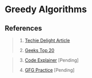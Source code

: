 # Greedy Algorithms

## References

> 1. [Techie Delight Article](https://medium.com/techie-delight/top-7-greedy-algorithm-problems-3885feaf9430/)
> 
> 2. [Geeks Top 20](https://www.geeksforgeeks.org/top-20-greedy-algorithms-interview-questions/)

> 3. [Code Explainer](https://www.youtube.com/playlist?list=PLk_DdB3uhk2Biy60XMT963M0xQ132a577) [Pending]
> 
> 4. [GFG Practice](https://www.youtube.com/watch?v=HzeK7g8cD0Y&list=PLqM7alHXFySESatj68JKWHRVhoJ1BxtLW) [Pending]